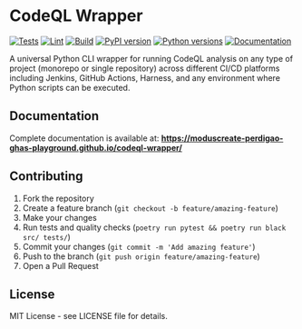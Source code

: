 # CodeQL Wrapper

[![Tests](https://github.com/ModusCreate-Perdigao-GHAS-Playground/codeql-wrapper/actions/workflows/test.yml/badge.svg)](https://github.com/ModusCreate-Perdigao-GHAS-Playground/codeql-wrapper/actions/workflows/test.yml)
[![Lint](https://github.com/ModusCreate-Perdigao-GHAS-Playground/codeql-wrapper/actions/workflows/lint.yml/badge.svg)](https://github.com/ModusCreate-Perdigao-GHAS-Playground/codeql-wrapper/actions/workflows/lint.yml)
[![Build](https://github.com/ModusCreate-Perdigao-GHAS-Playground/codeql-wrapper/actions/workflows/build.yml/badge.svg)](https://github.com/ModusCreate-Perdigao-GHAS-Playground/codeql-wrapper/actions/workflows/build.yml)
[![PyPI version](https://badge.fury.io/py/codeql-wrapper.svg)](https://badge.fury.io/py/codeql-wrapper)
[![Python versions](https://img.shields.io/pypi/pyversions/codeql-wrapper.svg)](https://pypi.org/project/codeql-wrapper/)
[![Documentation](https://img.shields.io/badge/docs-available-brightgreen.svg)](https://moduscreate-perdigao-ghas-playground.github.io/codeql-wrapper/)

A universal Python CLI wrapper for running CodeQL analysis on any type of project (monorepo or single repository) across different CI/CD platforms including Jenkins, GitHub Actions, Harness, and any environment where Python scripts can be executed.

## Documentation

Complete documentation is available at: **https://moduscreate-perdigao-ghas-playground.github.io/codeql-wrapper/**

## Contributing

1. Fork the repository
2. Create a feature branch (`git checkout -b feature/amazing-feature`)
3. Make your changes
4. Run tests and quality checks (`poetry run pytest && poetry run black src/ tests/`)
5. Commit your changes (`git commit -m 'Add amazing feature'`)
6. Push to the branch (`git push origin feature/amazing-feature`)
7. Open a Pull Request

## License

MIT License - see LICENSE file for details.

